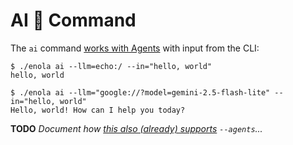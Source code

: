 <!--
    SPDX-License-Identifier: Apache-2.0

    Copyright 2025 The Enola <https://enola.dev> Authors

    Licensed under the Apache License, Version 2.0 (the "License");
    you may not use this file except in compliance with the License.
    You may obtain a copy of the License at

        https://www.apache.org/licenses/LICENSE-2.0

    Unless required by applicable law or agreed to in writing, software
    distributed under the License is distributed on an "AS IS" BASIS,
    WITHOUT WARRANTIES OR CONDITIONS OF ANY KIND, either express or implied.
    See the License for the specific language governing permissions and
    limitations under the License.
-->

# AI 🔮 Command

The `ai` command [works with Agents](../../tutorial/chat.md) with input from the CLI:

    $ ./enola ai --llm=echo:/ --in="hello, world"
    hello, world

    $ ./enola ai --llm="google://?model=gemini-2.5-flash-lite" --in="hello, world"
    Hello, world! How can I help you today?

**TODO** _Document how [this also (already) supports](../../tutorial/agents.md) `--agents`..._
